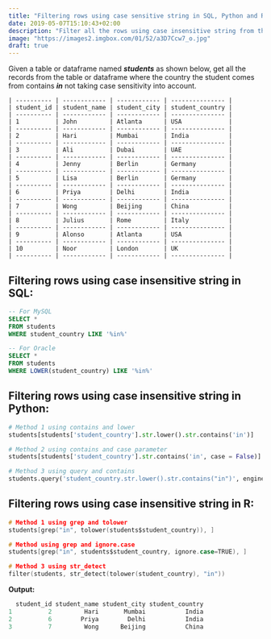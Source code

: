 ```yaml
---
title: "Filtering rows using case sensitive string in SQL, Python and R"
date: 2019-05-07T15:10:43+02:00
description: "Filter all the rows using case insensitive string from the given table in SQL or given dataframe in Python or R."
image: "https://images2.imgbox.com/01/52/a3D7Ccw7_o.jpg"
draft: true
---
```


Given a table or dataframe named *__students__* as shown below, get all the records from the table or dataframe where the country the student comes from contains *__in__* not taking case sensitivity into account.

```
| ---------- | ------------ | ------------ | --------------- |
| student_id | student_name | student_city | student_country |
| ---------- | ------------ | ------------ | --------------- |
| 1          | John         | Atlanta      | USA             |
| ---------- | ------------ | ------------ | --------------- |
| 2          | Hari         | Mumbai       | India           |
| ---------- | ------------ | ------------ | --------------- |
| 3          | Ali          | Dubai        | UAE             |
| ---------- | ------------ | ------------ | --------------- |
| 4          | Jenny        | Berlin       | Germany         |
| ---------- | ------------ | ------------ | --------------- |
| 5          | Lisa         | Berlin       | Germany         |
| ---------- | ------------ | ------------ | --------------- |
| 6          | Priya        | Delhi        | India           |
| ---------- | ------------ | ------------ | --------------- |
| 7          | Wong         | Beijing      | China           |
| ---------- | ------------ | ------------ | --------------- |
| 8          | Julius       | Rome         | Italy           |
| ---------- | ------------ | ------------ | --------------- |
| 9          | Alonso       | Atlanta      | USA             |
| ---------- | ------------ | ------------ | --------------- |
| 10         | Noor         | London       | UK              |
| ---------- | ------------ | ------------ | --------------- |
```

## Filtering rows using case insensitive string in SQL:

```SQL
-- For MySQL
SELECT * 
FROM students
WHERE student_country LIKE '%in%'

-- For Oracle
SELECT * 
FROM students
WHERE LOWER(student_country) LIKE '%in%'
```

## Filtering rows using case insensitive string in Python:

```Python
# Method 1 using contains and lower
students[students['student_country'].str.lower().str.contains('in')]

# Method 2 using contains and case parameter
students[students['student_country'].str.contains('in', case = False)]

# Method 3 using query and contains
students.query('student_country.str.lower().str.contains("in")', engine = 'python')
```

## Filtering rows using case insensitive string in R:

```C
# Method 1 using grep and tolower
students[grep("in", tolower(students$student_country)), ]

# Method using grep and ignore.case
students[grep("in", students$student_country, ignore.case=TRUE), ]

# Method 3 using str_detect
filter(students, str_detect(tolower(student_country), "in"))
```

<strong>Output:</strong>

```C
  student_id student_name student_city student_country
1          2         Hari       Mumbai           India
2          6        Priya        Delhi           India
3          7         Wong      Beijing           China
```